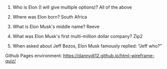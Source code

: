 1) Who is Elon (I will give multiple options)?
    All of the above

2) Where was Elon born?
    South Africa

3) What is Elon Musk's middle name?
    Reeve

4) What was Elon Musk's first multi-million dollar company?
    Zip2

5) When asked about Jeff Bezos, Elon Musk famously replied:
    “Jeff who?”


Github Pages environment: https://dannydi12.github.io/html-wireframe-quiz/
